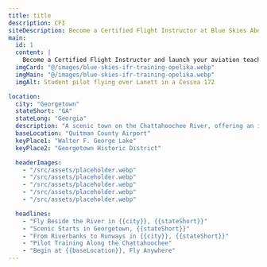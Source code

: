 ```yaml
---
title: title
description: CFI
siteDescription: Become a Certified Flight Instructor at Blue Skies Above in Lanett, Alabama. Build flight hours, inspire new pilots, and advance your aviation career with expert training. Enroll today!
main:
  id: 1
  content: |
    Become a Certified Flight Instructor and launch your aviation teaching career at Blue Skies Above in Lanett, Alabama - training the next generation of pilots.
  imgCard: "@/images/blue-skies-ifr-training-opelika.webp"
  imgMain: "@/images/blue-skies-ifr-training-opelika.webp"
  imgAlt: Student pilot flying over Lanett in a Cessna 172

location:
  city: "Georgetown"
  stateShort: "GA"
  stateLong: "Georgia"
  description: "A scenic town on the Chattahoochee River, offering an ideal mix of calm airspace and beautiful flying conditions."
  baseLocation: "Quitman County Airport"
  keyPlace1: "Walter F. George Lake"
  keyPlace2: "Georgetown Historic District"

  headerImages:
    - "/src/assets/placeholder.webp"
    - "/src/assets/placeholder.webp"
    - "/src/assets/placeholder.webp"
    - "/src/assets/placeholder.webp"
    - "/src/assets/placeholder.webp"

  headlines:
    - "Fly Beside the River in {{city}}, {{stateShort}}"
    - "Scenic Starts in Georgetown, {{stateShort}}"
    - "From Riverbanks to Runways in {{city}}, {{stateShort}}"
    - "Pilot Training Along the Chattahoochee"
    - "Begin at {{baseLocation}}, Fly Anywhere"
---
```

